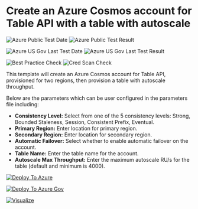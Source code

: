 # Create an Azure Cosmos account for Table API with a table with autoscale

![Azure Public Test Date](https://azurequickstartsservice.blob.core.windows.net/badges/101-cosmosdb-table-autoscale/PublicLastTestDate.svg)
![Azure Public Test Result](https://azurequickstartsservice.blob.core.windows.net/badges/101-cosmosdb-table-autoscale/PublicDeployment.svg)

![Azure US Gov Last Test Date](https://azurequickstartsservice.blob.core.windows.net/badges/101-cosmosdb-table-autoscale/FairfaxLastTestDate.svg)
![Azure US Gov Last Test Result](https://azurequickstartsservice.blob.core.windows.net/badges/101-cosmosdb-table-autoscale/FairfaxDeployment.svg)

![Best Practice Check](https://azurequickstartsservice.blob.core.windows.net/badges/101-cosmosdb-table-autoscale/BestPracticeResult.svg)
![Cred Scan Check](https://azurequickstartsservice.blob.core.windows.net/badges/101-cosmosdb-table-autoscale/CredScanResult.svg)

This template will create an Azure Cosmos account for Table API, provisioned for two regions, then provision a table with autoscale throughput.

Below are the parameters which can be user configured in the parameters file including:

- **Consistency Level:** Select from one of the 5 consistency levels: Strong, Bounded Staleness, Session, Consistent Prefix, Eventual.
- **Primary Region:** Enter location for primary region.
- **Secondary Region:** Enter location for secondary region.
- **Automatic Failover:** Select whether to enable automatic failover on the account.
- **Table Name:** Enter the table name for the account.
- **Autoscale Max Throughput:** Enter the maximum autoscale RU/s for the table (default and minimum is 4000).

[![Deploy To Azure](https://raw.githubusercontent.com/fathym-it/azure-quickstart-templates/master/1-CONTRIBUTION-GUIDE/images/deploytoazure.svg?sanitize=true)](https://portal.azure.com/#create/Microsoft.Template/uri/https%3A%2F%2Fraw.githubusercontent.com%2Ffathym-it%2Fazure-quickstart-templates%2Fmaster%2F101-cosmosdb-table-autoscale%2Fazuredeploy.json)  

[![Deploy To Azure Gov](https://raw.githubusercontent.com/fathym-it/azure-quickstart-templates/master/1-CONTRIBUTION-GUIDE/images/deploytoazuregov.svg?sanitize=true)](https://portal.azure.us/#create/Microsoft.Template/uri/https%3A%2F%2Fraw.githubusercontent.com%2Ffathym-it%2Fazure-quickstart-templates%2Fmaster%2F101-cosmosdb-table-autoscale%2Fazuredeploy.json)

[![Visualize](https://raw.githubusercontent.com/fathym-it/azure-quickstart-templates/master/1-CONTRIBUTION-GUIDE/images/visualizebutton.svg?sanitize=true)](http://armviz.io/#/?load=https%3A%2F%2Fraw.githubusercontent.com%2Ffathym-it%2Fazure-quickstart-templates%2Fmaster%2F101-cosmosdb-table-autoscale%2Fazuredeploy.json)

